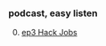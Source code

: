 ### podcast, easy listen

0.  [ep3 Hack Jobs](https://irlpodcast.org/episode3/?utm_source=email&utm_medium=email&utm_campaign=irl&utm_content=IRL3EmailJourneyFirefox)
